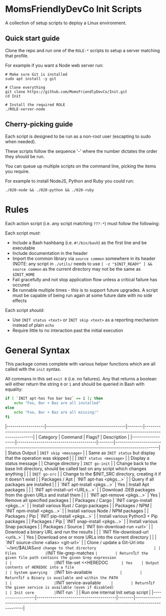 MomsFriendlyDevCo Init Scripts
==============================
A collection of setup scripts to deploy a Linux environment.


Quick start guide
-----------------
Clone the repo and run one of the `ROLE-*` scripts to setup a server matching that profile.

For example if you want a Node web server run:

	# Make sure Git is installed
	sudo apt install -y git

	# Clone everything
	git clone https://github.com/MomsFriendlyDevCo/Init.git
	cd Init

	# Install the required ROLE
	./ROLE-server-node


Cherry-picking guide
--------------------
Each script is designed to be run as a non-root user (escapting to sudo when needed).

These scripts follow the sequence '<run order>-<item>' where the number dictates the order they should be run.

You can queue up multiple scripts on the command line, picking the items you require.

For example to install NodeJS, Python and Ruby you could run:

	./020-node && ./020-python && ./020-ruby


Rules
=====
Each action script (i.e. any script matching `???-*`) must follow the following:

Each script _must_:

* Include a Bash hashbang (i.e. `#!/bin/bash`) as the first line and be executable
* Include documentation in the header
* Import the common library via `source common` somewhere in its header (NOTE: any script in `./utils/` needs to use `[ -z "$INIT_READY" ] && source common` as the current directory may not be the same as `$INIT_HOME`
* Fail gracefully and not stop application flow unless a critical failure has occured
* Be runnable multiple times - this is to support future upgrades. A script must be capable of being run again at some future date with no side effects


Each script _should_:

* Use `INIT status <text>` or `INIT skip <text>` as a reporting mechanism instead of plain `echo`
* Require little to no interaction past the initial execution


General Syntax
==============
This package comes complete with various helper functions which are all called with the `init` syntax.

All commans in this set `exit 0` (i.e. no failures). Any that returns a boolean will either return the string `0` or `1` and should be queried in Bash with equality:

```bash
if [ `INIT apt-has foo bar baz` == 1 ]; then
	echo "Foo, Bar + Baz are all installed"
else
	echo "Foo, Bar + Baz are all missing!"
fi
```


|-------------------|----------------------------------------|--------|----------------------------------------------------------------------------------------------------|
| Category          | Command                                | Flags? | Description                                                                                        |
|-------------------|----------------------------------------|--------|----------------------------------------------------------------------------------------------------|
| Status Output     | `INIT skip <message>`                  |        | Same as `INIT status` but display that the operation was skipped                                   |
|                   | `INIT status <message>`                |        | Display a status message                                                                           |
| Change directory  | `INIT go-init`                         |        | Change back to the base Init directory, should be called last on any script which changes anything |
|                   | `INIT go-src`                          |        | Change to the $INIT_SRC directory, creating it if it doesn't exist                                 |
| Packages / Apt    | `INIT apt-has <pkgs...>`               |        | Query if all packages are installed                                                                |
|                   | `INIT apt-install <pkgs...>`           | Yes    | Install Apt packages                                                                               |
|                   | `INIT apt-install-url <URLs...>`       |        | Download .DEB packages from the given URLs and install them                                        |
|                   | `INIT apt-remove <pkgs...>`            | Yes    | Remove all specified packages                                                                      |
| Packages / Cargo  | `INIT cargo-install <pkgs...>`         |        | Install various Rust / Cargo packages                                                              |
| Packages / NPM    | `INIT npm-install <pkgs...>`           |        | Install various Node / NPM packages                                                                |
| Packages / Pip    | `INIT pip-install <pkgs...>`           |        | Install various Python3 + Pip packages                                                             |
| Packages / Pip    | `INIT snap-install <pkgs...>`          |        | Install various Snap packages                                                                      |
| Packages / Source | `INIT bin-download-run <url>`          |        | Download a binary URL and run the results                                                          |
|                   | `INIT file-download-url <urls..>`      | Yes    | Download one or more URLs into the current directory                                               |
|                   | `INIT source-clone <alias> <git-url>`  |        | Clone / update a Git-Url into `~/src/$ALIAS` and change to that directory                          |
| Files             | `INIT file-grep-matches <file> <grep>` |        | Return `1` if the given file path contains the given Grep expression                               |
|                   | `INIT file-set <file> <<HEREDOC`       | Yes    | Output contents of HEREDOC into a file                                                             |
| System querying   | `INIT bin-available <bin>`             |        | Return `1` if a Binary is available and within the PATH                                            |
|                   | `INIT service-available <service>`     |        | Return `1` if the given service is available (even if disabled)                                    |
| Init core         | `INIT run <unit>`                      |        | Run one internal Init setup script                                                                 |
|-------------------|----------------------------------------|--------|----------------------------------------------------------------------------------------------------|
